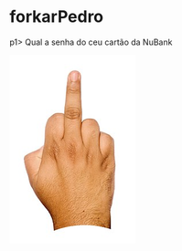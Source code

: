 # forkarPedro
p1> Qual a senha do ceu cartão da NuBank</p1>

<img src = "./220px-Middle_finger_BNC.jpg">